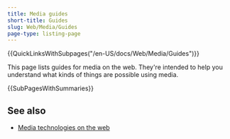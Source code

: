 ```yaml
---
title: Media guides
short-title: Guides
slug: Web/Media/Guides
page-type: listing-page
---
```


{{QuickLinksWithSubpages("/en-US/docs/Web/Media/Guides")}}

This page lists guides for media on the web.
They're intended to help you understand what kinds of things are possible using media.

{{SubPagesWithSummaries}}

## See also

- [Media technologies on the web](/en-US/docs/Web/Media)
